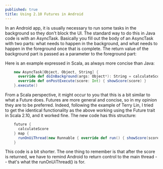 ```yaml
---
published: true
title: Using 2.10 Futures in Android
---
```

In an Android app, it is usually necessary to run some tasks in the background so they don't block the UI. The standard way to do this in Java code is with an AsyncTask. Basically you fill out the body of an AsyncTask with two parts: what needs to happen in the background, and what needs to happen in the foreground once that is complete. The return value of the background part is passed as a parameter to the foreground part:

Here is an example expressed in Scala, as always more concise than Java:

```scala
    new AsyncTask[Object, Object, String] {
      override def doInBackground(args: Object*): String = calculateScore
      override def onPostExecute(score: Int) { showScore(score) }
    }.execute()
```

From a Scala perspective, it might occur to you that this is a bit similar to what a Future does. Futures are more general and concise, so in my opinion they are to be preferred. Indeed, following the example of Terry Lin, I tried to get the identical functionality as the above working using the Future trait in Scala 2.10, and it worked fine. The new code has this structure:

```scala
    future {
      calculateScore
    } map {
      runOnUiThread(new Runnable { override def run() { showScore(score) } }))
    }
```

This code is a bit shorter. The one thing to remember is that after the score is returned, we have to remind Android to return control to the main thread -- that's what the runOnUiThread() is for.
